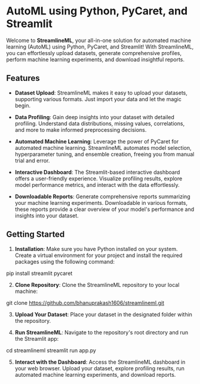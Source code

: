# AutoML using Python, PyCaret, and Streamlit

Welcome to **StreamlineML**, your all-in-one solution for automated machine learning (AutoML) using Python, PyCaret, and Streamlit! With StreamlineML, you can effortlessly upload datasets, generate comprehensive profiles, perform machine learning experiments, and download insightful reports.

## Features

- **Dataset Upload**: StreamlineML makes it easy to upload your datasets, supporting various formats. Just import your data and let the magic begin.

- **Data Profiling**: Gain deep insights into your dataset with detailed profiling. Understand data distributions, missing values, correlations, and more to make informed preprocessing decisions.

- **Automated Machine Learning**: Leverage the power of PyCaret for automated machine learning. StreamlineML automates model selection, hyperparameter tuning, and ensemble creation, freeing you from manual trial and error.

- **Interactive Dashboard**: The Streamlit-based interactive dashboard offers a user-friendly experience. Visualize profiling results, explore model performance metrics, and interact with the data effortlessly.

- **Downloadable Reports**: Generate comprehensive reports summarizing your machine learning experiments. Downloadable in various formats, these reports provide a clear overview of your model's performance and insights into your dataset.

## Getting Started

1. **Installation**: Make sure you have Python installed on your system. Create a virtual environment for your project and install the required packages using the following command:

pip install streamlit pycaret

2. **Clone Repository**: Clone the StreamlineML repository to your local machine:

git clone https://github.com/bhanuprakash1606/streamlineml.git


3. **Upload Your Dataset**: Place your dataset in the designated folder within the repository.

4. **Run StreamlineML**: Navigate to the repository's root directory and run the Streamlit app:

cd streamlineml
streamlit run app.py

5. **Interact with the Dashboard**: Access the StreamlineML dashboard in your web browser. Upload your dataset, explore profiling results, run automated machine learning experiments, and download reports.
